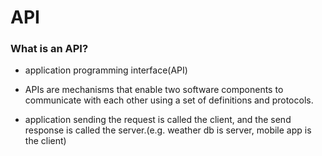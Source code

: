 # API

### What is an API?

- application programming interface(API)

- APIs are mechanisms that enable two software components to communicate with each other using a set of definitions and protocols.

- application sending the request is called the client, and the send response is called the server.(e.g. weather db is server, mobile app is the client)

